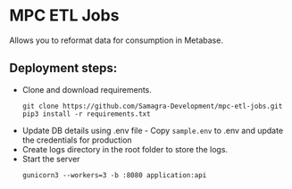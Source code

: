# MPC ETL Jobs
Allows you to reformat data for consumption in Metabase.

## Deployment steps:
- Clone and download requirements.
    ```shell
    git clone https://github.com/Samagra-Development/mpc-etl-jobs.git
    pip3 install -r requirements.txt
    ```
- Update DB details using .env file - Copy `sample.env` to .env and update the credentials for production
- Create logs directory in the root folder to store the logs.
- Start the server
    ```shell
    gunicorn3 --workers=3 -b :8080 application:api
    ```
